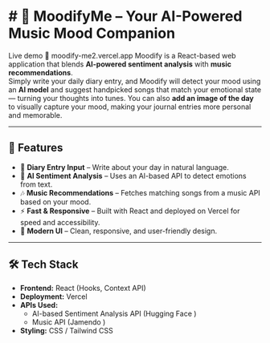 # # 🎵 MoodifyMe – Your AI-Powered Music Mood Companion
Live  demo 🔗 moodify-me2.vercel.app
Moodify is a React-based web application that blends **AI-powered sentiment analysis** with **music recommendations**.  
Simply write your daily diary entry, and Moodify will detect your mood using an **AI model** and suggest handpicked songs that match your emotional state — turning your thoughts into tunes.
You can also **add an image of the day** to visually capture your mood, making your journal entries more personal and memorable.


---

## 🌟 Features

- 📝 **Diary Entry Input** – Write about your day in natural language.
- 🤖 **AI Sentiment Analysis** – Uses an AI-based API to detect emotions from text.
- 🎶 **Music Recommendations** – Fetches matching songs from a music API based on your mood.
- ⚡ **Fast & Responsive** – Built with React and deployed on Vercel for speed and accessibility.
- 🎨 **Modern UI** – Clean, responsive, and user-friendly design.

---

## 🛠️ Tech Stack

- **Frontend:** React (Hooks, Context API)
- **Deployment:** Vercel
- **APIs Used:**
  - AI-based Sentiment Analysis API (Hugging Face  )
  - Music API (Jamendo )
- **Styling:** CSS / Tailwind CSS 

